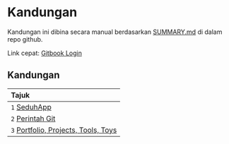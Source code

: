 # Kandungan

Kandungan ini dibina secara manual berdasarkan [SUMMARY.md](https://github.com/eymankun/gitbook-public/blob/master/SUMMARY.md) di dalam repo github.

Link cepat: [Gitbook Login](https://app.gitbook.com/@eymankun/spaces)

## Kandungan

| Tajuk |
| :--- |
| `1` [SeduhApp](https://eymankun.gitbook.io/seduhapp/) |
| `2` [Perintah Git](https://eymankun.gitbook.io/seduhapp/perintah-git) |
| `3` [Portfolio, Projects, Tools, Toys](https://eymankun.gitbook.io/seduhapp/portfolio-projects-tools-toys) |



